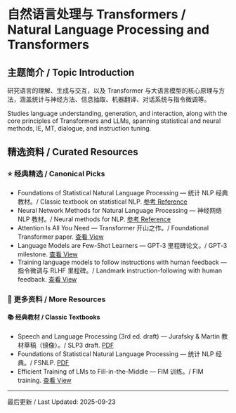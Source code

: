 # 自然语言处理与 Transformers / Natural Language Processing and Transformers

## 主题简介 / Topic Introduction

研究语言的理解、生成与交互，以及 Transformer 与大语言模型的核心原理与方法，涵盖统计与神经方法、信息抽取、机器翻译、对话系统与指令微调等。

Studies language understanding, generation, and interaction, along with the core principles of Transformers and LLMs, spanning statistical and neural methods, IE, MT, dialogue, and instruction tuning.

## 精选资料 / Curated Resources

### ⭐ 经典精选 / Canonical Picks

- Foundations of Statistical Natural Language Processing — 统计 NLP 经典教材。/ Classic textbook on statistical NLP. [参考 Reference](https://nlp.stanford.edu/fsnlp/)
- Neural Network Methods for Natural Language Processing — 神经网络 NLP 教材。/ Neural methods for NLP. [参考 Reference](https://www.morganclaypool.com/doi/abs/10.2200/S00762ED1V01Y201703HLT037)
- Attention Is All You Need — Transformer 开山之作。/ Foundational Transformer paper. [查看 View](../_library/Attention_Is_All_You_Need.pdf)
- Language Models are Few-Shot Learners — GPT‑3 里程碑论文。/ GPT‑3 milestone. [查看 View](../_library/Language_Models_are_Few-Shot_Learners.pdf)
- Training language models to follow instructions with human feedback — 指令微调与 RLHF 里程碑。/ Landmark instruction-following with human feedback. [查看 View](../_library/Training_language_models_to_follow_instructions_with_human_feedback.pdf)

### 📄 更多资料 / More Resources


#### 📚 经典教材 / Classic Textbooks

- Speech and Language Processing (3rd ed. draft) — Jurafsky & Martin 教材草稿（镜像）。/ SLP3 draft. [PDF](../_library/Speech_And_Language_Processing.pdf)
- Foundations of Statistical Natural Language Processing — 统计 NLP 经典。/ FSNLP. [PDF](../_library/Foundations_Of_Statistical_Natural_Language_Processing_By_Manning_Christopher_And_Schuetze_Hinrich.pdf)
- Efficient Training of LMs to Fill-in-the-Middle — FIM 训练。/ FIM training. [查看 View](../_library/Efficient_Training_of_Language_Models_to_Fill_in_the_Middle.pdf)

---

最后更新 / Last Updated: 2025-09-23
